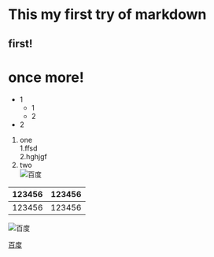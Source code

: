 # This my first try of markdown
## first!
# once more!
* 1
    * 1
    * 2
* 2
1. one  
   1.ffsd  
   2.hghjgf  
3. two  
![百度](https://www.baidu.com/img/bd_logo1.png "百度一下，你就知道")  

| 123456 | 123456 |
|:--------|--------:|
|123456|123456|

![百度](https://www.baidu.com/img/bd_logo1.png )  

[百度](http://www.baidu.com)
